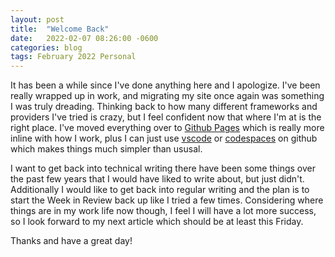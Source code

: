 ```yaml
---
layout: post
title:  "Welcome Back"
date:   2022-02-07 08:26:00 -0600
categories: blog
tags: February 2022 Personal
---
```

It has been a while since I've done anything here and I apologize. I've been really wrapped up in work, and migrating my site once again was something I was truly dreading. Thinking back to how many different frameworks and providers I've tried is crazy, but I feel confident now that where I'm at is the right place. I've moved everything over to [Github Pages](https://docs.github.com/en/pages) which is really more inline with how I work, plus I can just use [vscode](https://code.visualstudio.com/) or [codespaces](https://github.com/features/codespaces) on github which makes things much simpler than ususal.

I want to get back into technical writing there have been some things over the past few years that I would have liked to write about, but just didn't. Additionally I would like to get back into regular writing and the plan is to start the Week in Review back up like I tried a few times. Considering where things are in my work life now though, I feel I will have a lot more success, so I look forward to my next article which should be at least this Friday.

Thanks and have a great day!

